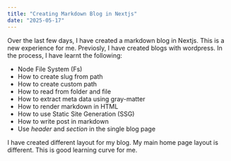 ```yaml
---
title: "Creating Markdown Blog in Nextjs"
date: "2025-05-17"
---
```


Over the last few days, I have created a markdown blog in Nextjs. This is a new experience for me. Previosly, I have created blogs with wordpress. In the process, I have learnt the following:

* Node File System (Fs)
* How to create slug from path 
* How to create custom path
* How to read from folder and file
* How to extract meta data using gray-matter
* How to render markdown in HTML
* How to use Static Site Generation (SSG)
* How to write post in markdown
* Use _header_ and _section_ in the single blog page

I have created different layout for my blog. My main home page layout is different. This is good learning curve for me.
 
